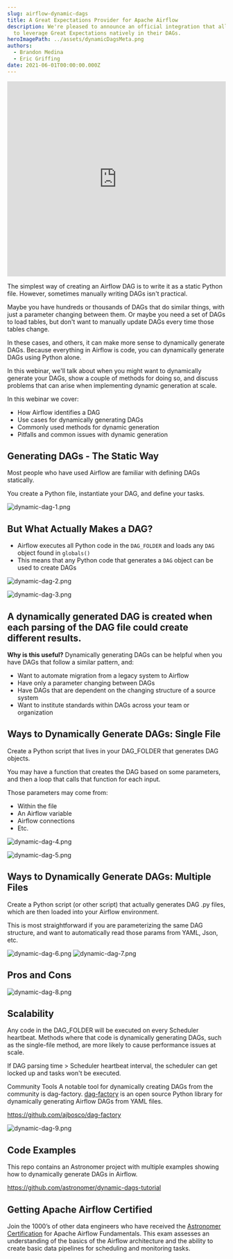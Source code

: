 ```yaml
---
slug: airflow-dynamic-dags
title: A Great Expectations Provider for Apache Airflow
description: We're pleased to announce an official integration that allows users
  to leverage Great Expectations natively in their DAGs.
heroImagePath: ../assets/dynamicDagsMeta.png
authors:
  - Brandon Medina
  - Eric Griffing
date: 2021-06-01T00:00:00.000Z
---
```


<iframe src="https://fast.wistia.net/embed/iframe/nau4xjg941" title="Dynamic Dags Video" allow="autoplay; fullscreen" allowtransparency="true" frameborder="0" scrolling="no" class="wistia_embed" name="wistia_embed" allowfullscreen msallowfullscreen width="100%" height="450"></iframe>

The simplest way of creating an Airflow DAG is to write it as a static Python file. However, sometimes manually writing DAGs isn't practical. 

Maybe you have hundreds or thousands of DAGs that do similar things, with just a parameter changing between them. Or maybe you need a set of DAGs to load tables, but don't want to manually update DAGs every time those tables change. 

In these cases, and others, it can make more sense to dynamically generate DAGs. Because everything in Airflow is code, you can dynamically generate DAGs using Python alone. 

In this webinar, we'll talk about when you might want to dynamically generate your DAGs, show a couple of methods for doing so, and discuss problems that can arise when implementing dynamic generation at scale.

In this webinar we cover:
* How Airflow identifies a DAG
* Use cases for dynamically generating DAGs
* Commonly used methods for dynamic generation
* Pitfalls and common issues with dynamic generation

## Generating DAGs - The Static Way 
Most people who have used Airflow are familiar with defining DAGs statically.

You create a Python file, instantiate your DAG, and define your tasks.

![dynamic-dag-1.png](../assets/dynamic-dag-1.png)

## But What Actually Makes a DAG?
* Airflow executes all Python code in the `DAG_FOLDER` and loads any `DAG` object found in `globals()`
* This means that any Python code that generates a `DAG` object can be used to create DAGs

![dynamic-dag-2.png](../assets/dynamic-dag-2.png)

![dynamic-dag-3.png](../assets/dynamic-dag-3.png)

## A dynamically generated DAG is created when each parsing of the DAG file could create different results.  
**Why is this useful?**
Dynamically generating DAGs can be helpful when you have DAGs that follow a similar pattern, and:
* Want to automate migration from a legacy system to Airflow
* Have only a parameter changing between DAGs
* Have DAGs that are dependent on the changing structure of a source system
* Want to institute standards within DAGs across your team or organization
## Ways to Dynamically Generate DAGs: Single File
Create a Python script that lives in your DAG_FOLDER that generates DAG objects.

You may have a function that creates the DAG based on some parameters, and then a loop that calls that function for each input.

Those parameters may come from:
* Within the file
* An Airflow variable
* Airflow connections
* Etc.

![dynamic-dag-4.png](../assets/dynamic-dag-4.png)

![dynamic-dag-5.png](../assets/dynamic-dag-5.png)


## Ways to Dynamically Generate DAGs: Multiple Files

Create a Python script (or other script) that actually generates DAG .py files, which are then loaded into your Airflow environment.

This is most straightforward if you are parameterizing the same DAG structure, and want to automatically read those params from YAML, Json, etc.

![dynamic-dag-6.png](../assets/dynamic-dag-6.png)
![dynamic-dag-7.png](../assets/dynamic-dag-7.png)


## Pros and Cons

![dynamic-dag-8.png](../assets/dynamic-dag-8.png)

## Scalability 
Any code in the DAG_FOLDER will be executed on every Scheduler heartbeat. Methods where that code is dynamically generating DAGs, such as the single-file method, are more likely to cause performance issues at scale.

If DAG parsing time > Scheduler heartbeat interval, the scheduler can get locked up and tasks won't be executed.

Community Tools
A notable tool for dynamically creating DAGs from the community is dag-factory. [dag-factory](https://github.com/ajbosco/dag-factory) is an open source Python library for dynamically generating Airflow DAGs from YAML files.

https://github.com/ajbosco/dag-factory

![dynamic-dag-9.png](../assets/dynamic-dag-9.png)

## Code Examples
This repo contains an Astronomer project with multiple examples showing how to dynamically generate DAGs in Airflow.

https://github.com/astronomer/dynamic-dags-tutorial 

## Getting Apache Airflow Certified
Join the 1000’s of other data engineers who have received the  [Astronomer Certification](https://www.astronomer.io/certification) for Apache Airflow Fundamentals. This exam assesses an understanding of the basics of the Airflow architecture and the ability to create basic data pipelines for scheduling and monitoring tasks.

